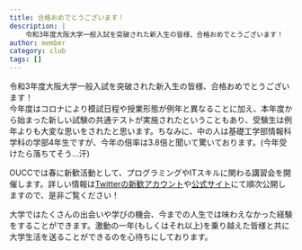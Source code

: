 ```yaml
---
title: 合格おめでとうございます！
description: |
    令和3年度大阪大学一般入試を突破された新入生の皆様、合格おめでとうございます！
author: member
category: club
tags: []
---
```


<!-- wp:paragraph -->
<p>令和3年度大阪大学一般入試を突破された新入生の皆様、合格おめでとうございます！<br>今年度はコロナにより模試日程や授業形態が例年と異なることに加え、本年度から始まった新しい試験の共通テストが実施されたということもあり、受験生は例年よりも大変な思いをされたと思います。ちなみに、中の人は基礎工学部情報科学科の学部4年生ですが、今年の倍率は3.8倍と聞いて驚いております。(今年受けたら落ちてそう...汗)</p>
<!-- /wp:paragraph -->

<!-- wp:paragraph -->
<p>OUCCでは春に新歓活動として、プログラミングやITスキルに関わる講習会を開催します。詳しい情報は<a href="https://twitter.com/oucc1">Twitterの新歓アカウント</a>や<a href="https://oucc.org">公式サイト</a>にて順次公開しますので、是非ご覧ください！</p>
<!-- /wp:paragraph -->

<!-- wp:paragraph -->
<p>大学ではたくさんの出会いや学びの機会、今までの人生では味わえなかった経験をすることができます。激動の一年(もしくはそれ以上)を乗り越えた皆様と共に大学生活を送ることができるのを心待ちにしております。</p>
<!-- /wp:paragraph -->
